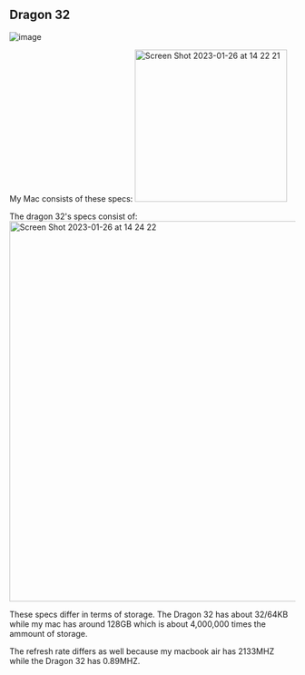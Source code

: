 ## Dragon 32

![image](https://user-images.githubusercontent.com/123292188/214823600-8866e4c9-e222-4ac0-a1bc-202e7a474703.png)

My Mac consists of these specs:
<img width="268" alt="Screen Shot 2023-01-26 at 14 22 21" src="https://user-images.githubusercontent.com/123292188/214823825-1e63403a-2b29-4892-8e8d-6f3d0c222c4d.png">


The dragon 32's specs consist of:
<img width="670" alt="Screen Shot 2023-01-26 at 14 24 22" src="https://user-images.githubusercontent.com/123292188/214824105-25a16f7f-122b-4a72-b87e-7676751b299a.png">

These specs differ in terms of storage. The Dragon 32 has about 32/64KB while my mac has around 128GB which is about 4,000,000 times the ammount of storage. 

The refresh rate differs as well because my macbook air has 2133MHZ while the Dragon 32 has 0.89MHZ. 
